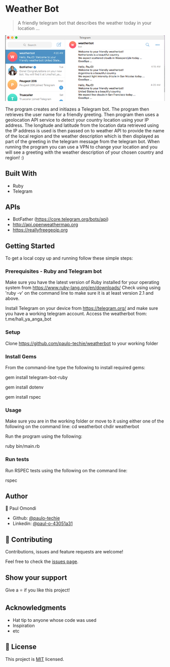 # Weather Bot

> A friendly telegram bot that describes the weather today in your location ...

![screenshot](./app_screenshot.png)

The program creates and initiazes a Telegram bot. The program then retrieves the user name for a friendly greeting. Then program then uses a geolocation API service to detect your country location using your IP address. The longitude and latitude from the location data retrieved using the IP address is used is then passed on to weather API to provide the name of the local region and the weather description which is then displayed as part of the greeting in the telegram message from the telegram bot. 
When running the program you can use a VPN to change your location and you will see a greeting with the weather description of your chosen country and region! :)

## Built With

- Ruby
- Telegram

## APIs

- BotFather (https://core.telegram.org/bots/api)
- http://api.openweathermap.org
- https://reallyfreegeoip.org


## Getting Started

To get a local copy up and running follow these simple steps:

### Prerequisites - Ruby and Telegram bot

Make sure you have the latest version of Ruby installed for your operating system from https://www.ruby-lang.org/en/downloads/
Check using using 'ruby -v' on the command line to make sure it is at least version 2.1 and above.

Install Telegram on your device from https://telegram.org/ and make sure you have a working telegram account. Access the weatherbot from: t.me/hali_ya_anga_bot

### Setup

Clone https://github.com/paulo-techie/weatherbot to your working folder


### Install Gems

From the command-line type the following to install required gems:

gem install telegram-bot-ruby

gem install dotenv

gem install rspec


### Usage

Make sure you are in the working folder or move to it using either one of the following on the command line: 
cd weatherbot 
chdir weatherbot

Run the program using the following:

ruby bin/main.rb

### Run tests

Run RSPEC tests using the following on the command line:

rspec



## Author

👤 Paul Omondi

- Github: [@paulo-techie](https://github.com/githubhandle)
- Linkedin: [@paul-o-43051a31](https://www.linkedin.com/in/paul-o-43051a31/)


## 🤝 Contributing

Contributions, issues and feature requests are welcome!

Feel free to check the [issues page](issues/).

## Show your support

Give a ⭐️ if you like this project!

## Acknowledgments

- Hat tip to anyone whose code was used
- Inspiration
- etc

## 📝 License

This project is [MIT](lic.url) licensed.
